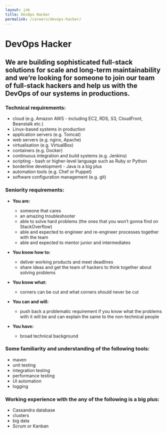 ```yaml
---
layout: job
title: DevOps Hacker
permalink: /careers/devops-hacker/
---
```

# DevOps Hacker

## We are building sophisticated full-stack solutions for scale and long-term maintainability and we’re looking for someone to join our team of full-stack hackers and help us with the DevOps of our systems in productions.

### Technical requirements:

* cloud (e.g. Amazon AWS - including EC2, RDS, S3, CloudFront, Beanstalk etc.)
* Linux-based systems in production
* application servers (e.g. Tomcat)
* web servers (e.g. nginx, Apache)
* virtualisation (e.g. VirtualBox)
* containers (e.g. Docker)
* continuous integration and build systems (e.g. Jenkins)
* scripting - bash or higher-level language such as Ruby or Python
* borderline development - Java is a big plus
* automation tools (e.g. Chef or Puppet)
* software configuration management (e.g. git)

### Seniority requirements:

* **You are:**
  * someone that cares
  * an amazing troubleshooter
  * able to solve hard problems (the ones that you won’t gonna find on StackOverflow)
  * able and expected to engineer and re-engineer processes together with the team
  * able and expected to mentor junior and intermediates

* **You know how to:**
  * deliver working products and meet deadlines
  * share ideas and get the team of hackers to think together about solving problems

* **You know what:**
  * corners can be cut and what corners should never be cut

* **You can and will:**
  * push back a problematic requirement if you know what the problems with it will be and can explain the same to the non-technical people

* **You have:**
  * broad technical background

### Some familiarity and understanding of the following tools:

* maven
* unit testing
* integration testing
* performance testing
* UI automation
* logging

### Working experience with the any of the following is a big plus:

* Cassandra database
* clusters
* big data
* Scrum or Kanban
